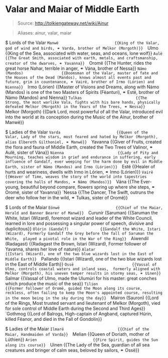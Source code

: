 # Valar and Maiar of Middle Earth

> Source: http://tolkiengateway.net/wiki/Ainur

> Aliases: ainur, valar, maiar

$ Lords of the Valar
    `Manwë                         {{King of the Valar, god of wind and birds, ⚭ Varda, brother of Melkor (Morgoth)}} 
    `Ulmo                          {{King of the Sea, associated with water, seas, and oceans, lone wolf}} 
    `Aulë                          {{The Great Smith, associated with earth, metals, and craftsmanship, creator of the dwarves, ⚭ Yavanna}} 
    `Oromë                         {{The Hunter, rides the great horse Nahar, terrible in anger, ⚭ Vána, brother of Nessa}} 
    `Námo (Mandos)                 {{Doomsman of the Valar, master of fate and the Houses of the Dead (Mandos), knows almost all events past and future, grim in countenance, ⚭ Vairë, brother of Irmo (Lórien) and Nienna}} 
    `Irmo (Lórien)                 {{Master of Visions and Dreams, along with Námo (Mandos) is one of the two Masters of Spirits (Fëanturi), ⚭ Estë, brother of Námo (Mandos) and Nienna}} 
    `Tulkas                        {{The Strong, the most warlike Vala, fights with his bare hands, physically defeated Melkor (Morgoth) in the Years of the Trees, ⚭ Nessa}} 
    `Melkor (Morgoth)              {{Dark Lord, most powerful of all the Valar, introduced evil into the world at its conception during the Music of the Ainur, brother of Manwë}} 

$ Ladies of the Valar
    `Varda                         {{Queen of the Valar, Lady of the stars, most feared and hated by Melkor (Morgoth), alias Elbereth Gilthoniel, ⚭ Manwë}} 
    `Yavanna                       {{Giver of Fruits, created the flora and fauna of Middle Earth, created the Two Trees of Valinor, ⚭ Aulë, sister of Vána}} 
    `Nienna                        {{Lady of Pity and Mourning, teaches wisdom in grief and endurance in suffering, early influence of Gandalf, ever weeping for the harm done by evil in Middle Earth, sister of Námo (Mandos) and Irmo (Lórien)}} 
    `Estë                          {{Healer of hurts and weariness, dwells with Irmo in Lórien, ⚭ Irmo (Lórien)}} 
    `Vairë                         {{Weaver of Time, weaves the story of the world into tapestries covering the halls of Mandos, ⚭ Námo (Mandos)}} 
    `Vána                          {{The Ever-young, beautiful beyond compare, flowers spring up where she steps, ⚭ Oromë, sister of Yavanna}} 
    `Nessa                         {{The Dancer, The Swift, outruns the deer who follow her in the wild, ⚭ Tulkas, sister of Oromë}} 

$ Lords of the Maiar
    `Eönwë                         {{Chief of the Maiar, Herald and Banner Bearer of Manwë}} 
    `Curunír (Saruman)             {{Saruman the White, Istari (Wizard), foremost wizard  and leader of the White Council, learned in lore and possessing a singular power of speech, divisive and duplicitous}} 
    `Olórin (Gandalf)              {{Gandalf the White, Istari (Wizard), Formerly Gandalf the Grey before the fall of Saruman the White,  played a pivotal role in the War of the Ring}} 
    `Aiwendil (Radagast)           {{Radagast the Brown, Istari (Wizard), Former follower of Yavanna, shares her love of nature}} 
    `Alatar                        {{Istari (Wizard), one of the two blue wizards lost in the East of Middle Earth}} 
    `Pallando                      {{Istari (Wizard), one of the two blue wizards lost in the East of Middle Earth}} 
    `Ossë                          {{Vassal of Ulmo, controls coastal waters and inland seas,  formerly aligned with Melkor (Morgoth), his uneven temper results in stormy seas, ⚭ Uinen}} 
    `Salmar                        {{Vassal of Ulmo, made the Ulumúri for his master: great conches which produce the music of the sea}} 
    `Tilion                        {{Former follower of Oromë, guided the Moon along its course, reckless, often failing to keep the Moon's appointed course, resulting in the moon being in the sky during the day}} 
    `Mairon (Sauron)               {{Lord of the Rings, Most trusted servant and lieutenant of Melkor (Morgoth), vied for sole control of Middle Earth during the Second and Third Ages}} 
    `Gothmog                       {{Lord of Balrogs, High-captain of Angband, captured Húrin, killed Fëanor, and died in the Fall of Gondolin}} 

$ Ladies of the Maiar
    `Ilmarë                        {{Chief of the Maiar, Handmaiden of Varda}} 
    `Melian                        {{Queen of Doriath, mother of Lúthien}} 
    `Arien                         {{Fire Spirit, guides the Sun along its course}} 
    `Uinen                         {{The Lady of the Sea, guardian of all sea creatures and bringer of calm seas, beloved by sailors, ⚭ Ossë}} 

